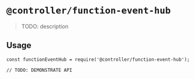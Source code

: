# `@controller/function-event-hub`

> TODO: description

## Usage

```
const functionEventHub = require('@controller/function-event-hub');

// TODO: DEMONSTRATE API
```
